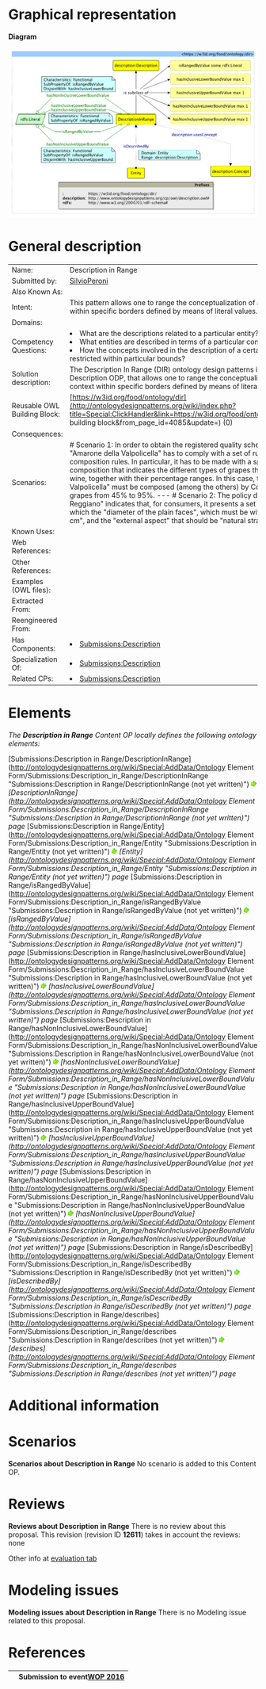 #  Graphical representation


__Diagram__




[![Image:Dir.png](./Dir.png)](../Image/Dir.png.md "Image:Dir.png")




#  General description




|  |  |
| --- | --- |
|  Name: |  Description in Range |
|  Submitted by: | [SilvioPeroni](../User/SilvioPeroni.md "User:SilvioPeroni") |
|  Also Known As: |  |
|  Intent: |  This pattern allows one to range the conceptualization of a descriptive context within specific borders defined by means of literal values. |
|  Domains: |  |
|  Competency Questions: | <li> What are the descriptions related to a particular entity?</li><li> What entities are described in terms of a particular concept?</li><li> How the concepts involved in the description of a certain entity have been restricted within particular bounds?</li> |
|  Solution description: |  The Description In Range (DIR) ontology design patterns is a specialization of the Description ODP, that allows one to range the conceptualization of a descriptive context within specific borders defined by means of literal values. |
|  Reusable OWL Building Block: | [https://w3id.org/food/ontology/dir](http://ontologydesignpatterns.org/wiki/index.php?title=Special:ClickHandler&link=https://w3id.org/food/ontology/dir&message=OWL building block&from_page_id=4085&update=) (0) |
|  Consequences: |  |
|  Scenarios: |  # Scenario 1: In order to obtain the registered quality scheme PDO, the wine "Amarone della Valpolicella" has to comply with a set of rules including grape composition rules. In particular, it has to be made with a specific ampelographic composition that indicates the different types of grapes that contribute to form the wine, together with their percentage ranges. In this case, the "Amarone della Valpolicella" must be composed (among the others) by Corvina and Corvinone grapes from 45% to 95%. --- # Scenario 2: The policy document of "Parmigiano Reggiano" indicates that, for consumers, it presents a set of characteristics among which the "diameter of the plain faces", which must be within the range "35-45 cm", and the "external aspect" that should be "natural straw-coloured rind". |
|  Known Uses: |  |
|  Web References: |  |
|  Other References: |  |
|  Examples (OWL files): |  |
|  Extracted From: |  |
|  Reengineered From: |  |
|  Has Components: | <li><a href="../Description/Description.md" title="Submissions:Description">Submissions:Description</a></li> |
|  Specialization Of: | <li><a href="../Description/Description.md" title="Submissions:Description">Submissions:Description</a></li> |
|  Related CPs: | <li><a href="../Description/Description.md" title="Submissions:Description">Submissions:Description</a></li> |


  




#  Elements


_The __Description in Range__ Content OP locally defines the following ontology elements:_



[Submissions:Description in Range/DescriptionInRange](http://ontologydesignpatterns.org/wiki/Special:AddData/Ontology Element Form/Submissions:Description_in_Range/DescriptionInRange "Submissions:Description in Range/DescriptionInRange (not yet written)") [![](./11px-ArrowRight.gif)](../Image/ArrowRight.gif.md "ArrowRight.gif") _[DescriptionInRange](http://ontologydesignpatterns.org/wiki/Special:AddData/Ontology Element Form/Submissions:Description_in_Range/DescriptionInRange "Submissions:Description in Range/DescriptionInRange (not yet written)") page_
[Submissions:Description in Range/Entity](http://ontologydesignpatterns.org/wiki/Special:AddData/Ontology Element Form/Submissions:Description_in_Range/Entity "Submissions:Description in Range/Entity (not yet written)") [![](./11px-ArrowRight.gif)](../Image/ArrowRight.gif.md "ArrowRight.gif") _[Entity](http://ontologydesignpatterns.org/wiki/Special:AddData/Ontology Element Form/Submissions:Description_in_Range/Entity "Submissions:Description in Range/Entity (not yet written)") page_
[Submissions:Description in Range/isRangedByValue](http://ontologydesignpatterns.org/wiki/Special:AddData/Ontology Element Form/Submissions:Description_in_Range/isRangedByValue "Submissions:Description in Range/isRangedByValue (not yet written)") [![](./11px-ArrowRight.gif)](../Image/ArrowRight.gif.md "ArrowRight.gif") _[isRangedByValue](http://ontologydesignpatterns.org/wiki/Special:AddData/Ontology Element Form/Submissions:Description_in_Range/isRangedByValue "Submissions:Description in Range/isRangedByValue (not yet written)") page_
[Submissions:Description in Range/hasInclusiveLowerBoundValue](http://ontologydesignpatterns.org/wiki/Special:AddData/Ontology Element Form/Submissions:Description_in_Range/hasInclusiveLowerBoundValue "Submissions:Description in Range/hasInclusiveLowerBoundValue (not yet written)") [![](./11px-ArrowRight.gif)](../Image/ArrowRight.gif.md "ArrowRight.gif") _[hasInclusiveLowerBoundValue](http://ontologydesignpatterns.org/wiki/Special:AddData/Ontology Element Form/Submissions:Description_in_Range/hasInclusiveLowerBoundValue "Submissions:Description in Range/hasInclusiveLowerBoundValue (not yet written)") page_
[Submissions:Description in Range/hasNonInclusiveLowerBoundValue](http://ontologydesignpatterns.org/wiki/Special:AddData/Ontology Element Form/Submissions:Description_in_Range/hasNonInclusiveLowerBoundValue "Submissions:Description in Range/hasNonInclusiveLowerBoundValue (not yet written)") [![](./11px-ArrowRight.gif)](../Image/ArrowRight.gif.md "ArrowRight.gif") _[hasNonInclusiveLowerBoundValue](http://ontologydesignpatterns.org/wiki/Special:AddData/Ontology Element Form/Submissions:Description_in_Range/hasNonInclusiveLowerBoundValue "Submissions:Description in Range/hasNonInclusiveLowerBoundValue (not yet written)") page_
[Submissions:Description in Range/hasInclusiveUpperBoundValue](http://ontologydesignpatterns.org/wiki/Special:AddData/Ontology Element Form/Submissions:Description_in_Range/hasInclusiveUpperBoundValue "Submissions:Description in Range/hasInclusiveUpperBoundValue (not yet written)") [![](./11px-ArrowRight.gif)](../Image/ArrowRight.gif.md "ArrowRight.gif") _[hasInclusiveUpperBoundValue](http://ontologydesignpatterns.org/wiki/Special:AddData/Ontology Element Form/Submissions:Description_in_Range/hasInclusiveUpperBoundValue "Submissions:Description in Range/hasInclusiveUpperBoundValue (not yet written)") page_
[Submissions:Description in Range/hasNonInclusiveUpperBoundValue](http://ontologydesignpatterns.org/wiki/Special:AddData/Ontology Element Form/Submissions:Description_in_Range/hasNonInclusiveUpperBoundValue "Submissions:Description in Range/hasNonInclusiveUpperBoundValue (not yet written)") [![](./11px-ArrowRight.gif)](../Image/ArrowRight.gif.md "ArrowRight.gif") _[hasNonInclusiveUpperBoundValue](http://ontologydesignpatterns.org/wiki/Special:AddData/Ontology Element Form/Submissions:Description_in_Range/hasNonInclusiveUpperBoundValue "Submissions:Description in Range/hasNonInclusiveUpperBoundValue (not yet written)") page_
[Submissions:Description in Range/isDescribedBy](http://ontologydesignpatterns.org/wiki/Special:AddData/Ontology Element Form/Submissions:Description_in_Range/isDescribedBy "Submissions:Description in Range/isDescribedBy (not yet written)") [![](./11px-ArrowRight.gif)](../Image/ArrowRight.gif.md "ArrowRight.gif") _[isDescribedBy](http://ontologydesignpatterns.org/wiki/Special:AddData/Ontology Element Form/Submissions:Description_in_Range/isDescribedBy "Submissions:Description in Range/isDescribedBy (not yet written)") page_
[Submissions:Description in Range/describes](http://ontologydesignpatterns.org/wiki/Special:AddData/Ontology Element Form/Submissions:Description_in_Range/describes "Submissions:Description in Range/describes (not yet written)") [![](./11px-ArrowRight.gif)](../Image/ArrowRight.gif.md "ArrowRight.gif") _[describes](http://ontologydesignpatterns.org/wiki/Special:AddData/Ontology Element Form/Submissions:Description_in_Range/describes "Submissions:Description in Range/describes (not yet written)") page_
#  Additional information


#  Scenarios



__Scenarios about Description in Range__
No scenario is added to this Content OP.




#  Reviews



__Reviews about Description in Range__
There is no review about this proposal.
This revision (revision ID __12611__) takes in account the reviews: none


Other info at [evaluation tab](http://ontologydesignpatterns.org/wiki/index.php?title=Submissions:Description_in_Range&action=evaluation "http://ontologydesignpatterns.org/wiki/index.php?title=Submissions:Description_in_Range&action=evaluation")




  




#  Modeling issues



__Modeling issues about Description in Range__
There is no Modeling issue related to this proposal.




  




#  References


  






|  |  Submission to event[WOP 2016](http://ontologydesignpatterns.org/wiki/index.php?title=WOP_2016&action=edit&redlink=1 "WOP 2016 (not yet written)") |
| --- | --- |